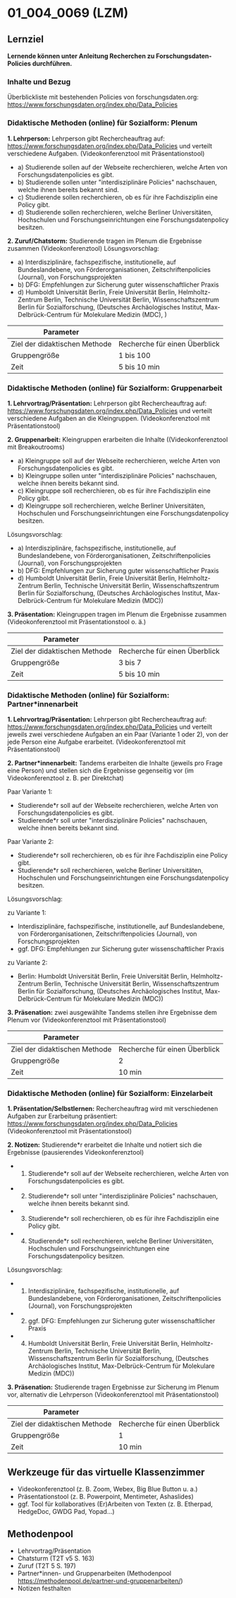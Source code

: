 <!--
author: Anne Voigt
email:    
version:  v1
language: DE
icon:     
link:     
comment:  OER.net FDM-Basiskurs
-->

# 01_004_0069 (LZM)

## Lernziel

**Lernende können unter Anleitung Recherchen zu Forschungsdaten-Policies durchführen.**

### Inhalte und Bezug

Überblickliste mit bestehenden Policies von forschungsdaten.org: https://www.forschungsdaten.org/index.php/Data_Policies


### Didaktische Methoden (online) für Sozialform: Plenum
**1. Lehrperson:** Lehrperson gibt Rechercheauftrag auf: https://www.forschungsdaten.org/index.php/Data_Policies und verteilt verschiedene Aufgaben. (Videokonferenztool mit Präsentationstool)
* a) Studierende sollen auf der Webseite recherchieren, welche Arten von Forschungsdatenpolicies es gibt.
* b) Studierende sollen unter "interdisziplinäre Policies" nachschauen, welche ihnen bereits bekannt sind.
* c) Studierende sollen recherchieren, ob es für ihre Fachdisziplin eine Policy gibt.
* d) Studierende sollen recherchieren, welche Berliner Universitäten, Hochschulen und Forschungseinrichtungen eine Forschungsdatenpolicy besitzen.

**2. Zuruf/Chatstorm:** Studierende tragen im Plenum die Ergebnisse zusammen (Videokonferenztool)
Lösungsvorschlag:
* a) Interdisziplinäre, fachspezifische, institutionelle, auf Bundeslandebene, von Förderorganisationen, Zeitschriftenpolicies (Journal), von Forschungsprojekten
* b) DFG: Empfehlungen zur Sicherung guter wissenschaftlicher Praxis
* d) Humboldt Universität Berlin, Freie Universität Berlin, Helmholtz-Zentrum Berlin, Technische Universität Berlin, Wissenschaftszentrum Berlin für Sozialforschung, (Deutsches Archäologisches Institut, Max-Delbrück-Centrum für Molekulare Medizin (MDC), )

| Parameter                         |          |
| -----------------------------     | -------- |
| Ziel der didaktischen Methode     | Recherche für einen Überblick   |
| Gruppengröße                      | 1 bis 100 |
| Zeit                              | 5 bis 10 min |


### Didaktische Methoden (online) für Sozialform: Gruppenarbeit
**1. Lehrvortrag/Präsentation:** Lehrperson gibt Rechercheauftrag auf: https://www.forschungsdaten.org/index.php/Data_Policies und verteilt verschiedene Aufgaben an die Kleingruppen. (Videokonferenztool mit Präsentationstool)

**2. Gruppenarbeit:** Kleingruppen erarbeiten die Inhalte ((Videokonferenztool mit Breakoutrooms)
* a) Kleingruppe soll auf der Webseite recherchieren, welche Arten von Forschungsdatenpolicies es gibt.
* b) Kleingruppe sollen unter "interdisziplinäre Policies" nachschauen, welche ihnen bereits bekannt sind.
* c) Kleingruppe soll recherchieren, ob es für ihre Fachdisziplin eine Policy gibt.
* d) Kleingruppe soll recherchieren, welche Berliner Universitäten, Hochschulen und Forschungseinrichtungen eine Forschungsdatenpolicy besitzen.

Lösungsvorschlag:
* a) Interdisziplinäre, fachspezifische, institutionelle, auf Bundeslandebene, von Förderorganisationen, Zeitschriftenpolicies (Journal), von Forschungsprojekten
* b) DFG: Empfehlungen zur Sicherung guter wissenschaftlicher Praxis
* d) Humboldt Universität Berlin, Freie Universität Berlin, Helmholtz-Zentrum Berlin, Technische Universität Berlin, Wissenschaftszentrum Berlin für Sozialforschung, (Deutsches Archäologisches Institut, Max-Delbrück-Centrum für Molekulare Medizin (MDC))

**3. Präsentation:** Kleingruppen tragen  im Plenum die Ergebnisse zusammen (Videokonferenztool mit Präsentationstool o. ä.)

| Parameter                         |          |
| -----------------------------     | -------- |
| Ziel der didaktischen Methode     | Recherche für einen Überblick   |
| Gruppengröße                      | 3 bis 7 |
| Zeit                              | 5 bis 10 min |


### Didaktische Methoden (online) für Sozialform: Partner*innenarbeit
**1. Lehrvortrag/Präsentation:** Lehrperson gibt Rechercheauftrag auf: https://www.forschungsdaten.org/index.php/Data_Policies und verteilt jeweils zwei verschiedene Aufgaben an ein Paar (Variante 1 oder 2), von der jede Person eine Aufgabe erarbeitet. (Videokonferenztool mit Präsentationstool)

**2. Partner*innenarbeit:** Tandems erarbeiten die Inhalte (jeweils pro Frage eine Person) und stellen sich die Ergebnisse gegenseitig vor (im Videokonferenztool z. B. per Direktchat)

Paar Variante 1:
* Studierende*r soll auf der Webseite recherchieren, welche Arten von Forschungsdatenpolicies es gibt.
* Studierende*r soll unter "interdisziplinäre Policies" nachschauen, welche ihnen bereits bekannt sind.

Paar Variante 2:
* Studierende*r soll recherchieren, ob es für ihre Fachdisziplin eine Policy gibt.
* Studierende*r soll recherchieren, welche Berliner Universitäten, Hochschulen und Forschungseinrichtungen eine Forschungsdatenpolicy besitzen.

Lösungsvorschlag:

zu Variante 1:
* Interdisziplinäre, fachspezifische, institutionelle, auf Bundeslandebene, von Förderorganisationen, Zeitschriftenpolicies (Journal), von Forschungsprojekten
* ggf. DFG: Empfehlungen zur Sicherung guter wissenschaftlicher Praxis

zu Variante 2:
* Berlin: Humboldt Universität Berlin, Freie Universität Berlin, Helmholtz-Zentrum Berlin, Technische Universität Berlin, Wissenschaftszentrum Berlin für Sozialforschung, (Deutsches Archäologisches Institut, Max-Delbrück-Centrum für Molekulare Medizin (MDC))

**3. Präsenation:** zwei ausgewählte Tandems stellen ihre Ergebnisse dem Plenum vor (Videokonferenztool mit Präsentationstool)

| Parameter                         |          |
| -----------------------------     | -------- |
| Ziel der didaktischen Methode     | Recherche für einen Überblick   |
| Gruppengröße                      | 2 |
| Zeit                              | 10 min |


### Didaktische Methoden (online) für Sozialform: Einzelarbeit
**1. Präsentation/Selbstlernen:** Rechercheauftrag wird mit verschiedenen Aufgaben zur Erarbeitung präsentiert: https://www.forschungsdaten.org/index.php/Data_Policies (Videokonferenztool mit Präsentationstool)

**2. Notizen:** Studierende*r erarbeitet die Inhalte und notiert sich die Ergebnisse  (pausierendes Videokonferenztool)

* 1. Studierende*r soll auf der Webseite recherchieren, welche Arten von Forschungsdatenpolicies es gibt.
* 2. Studierende*r soll unter "interdisziplinäre Policies" nachschauen, welche ihnen bereits bekannt sind.
* 3. Studierende*r soll recherchieren, ob es für ihre Fachdisziplin eine Policy gibt.
* 4. Studierende*r soll recherchieren, welche Berliner Universitäten, Hochschulen und Forschungseinrichtungen eine Forschungsdatenpolicy besitzen.

Lösungsvorschlag:
* 1. Interdisziplinäre, fachspezifische, institutionelle, auf Bundeslandebene, von Förderorganisationen, Zeitschriftenpolicies (Journal), von Forschungsprojekten
* 2. ggf. DFG: Empfehlungen zur Sicherung guter wissenschaftlicher Praxis
* 4. Humboldt Universität Berlin, Freie Universität Berlin, Helmholtz-Zentrum Berlin, Technische Universität Berlin, Wissenschaftszentrum Berlin für Sozialforschung, (Deutsches Archäologisches Institut, Max-Delbrück-Centrum für Molekulare Medizin (MDC))

**3. Präsenation:** Studierende tragen Ergebnisse zur Sicherung im Plenum vor, alternativ die Lehrperson (Videokonferenztool mit Präsentationstool)

| Parameter                         |          |
| -----------------------------     | -------- |
| Ziel der didaktischen Methode     | Recherche für einen Überblick   |
| Gruppengröße                      | 1 |
| Zeit                              | 10 min |


## Werkzeuge für das virtuelle Klassenzimmer
* Videokonferenztool (z. B. Zoom, Webex, Big Blue Button u. a.)
* Präsentationstool (z. B. Powerpoint, Mentimeter, Ashaslides)
* ggf. Tool für kollaboratives (Er)Arbeiten von Texten (z. B. Etherpad, HedgeDoc, GWDG Pad, Yopad...)

## Methodenpool
* Lehrvortrag/Präsentation
* Chatsturm (T2T v5 S. 163)
* Zuruf (T2T 5 S. 197)
* Partner*innen- und Gruppenarbeiten (Methodenpool https://methodenpool.de/partner-und-gruppenarbeiten/)
* Notizen festhalten

